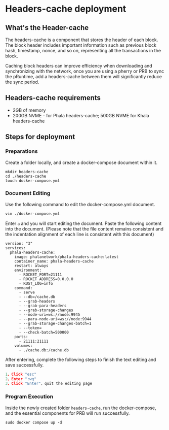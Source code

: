 # Headers-cache deployment

## What's the Header-cache

The headers-cache is a component that stores the header of each block. The block header includes important information such as previous block hash, timestamp, nonce, and so on, representing all the transactions in the block.

Caching block headers can improve efficiency when downloading and synchronizing with the network, once you are using a pherry or PRB to sync the pRuntime, add a headers-cache between them will significantly reduce the sync period.

## Headers-cache requirements

* 2GB of memory
* 200GB NVME - for Phala headers-cache; 500GB NVME for Khala headers-cache

## Steps for deployment

### Preparations

Create a folder locally, and create a docker-compose document within it.

```
mkdir headers-cache
cd ./headers-cache
touch docker-compose.yml
```

### Document Editing

Use the following command to edit the docker-compose.yml document.

```bash
vim ./docker-compose.yml 
```

Enter `a` and you will start editing the document. Paste the following content into the document. (Please note that the file content remains consistent and the indentation alignment of each line is consistent with this document)

```
version: "3"
services:
  phala-headers-cache:
    image: phalanetwork/phala-headers-cache:latest
    container_name: phala-headers-cache
    restart: always
    environment:
      - ROCKET_PORT=21111
      - ROCKET_ADDRESS=0.0.0.0
      - RUST_LOG=info
    command:
      - serve
      - --db=/cache.db
      - --grab-headers
      - --grab-para-headers
      - --grab-storage-changes
      - --node-uri=ws://node:9945
      - --para-node-uri=ws://node:9944
      - --grab-storage-changes-batch=1
      - --token=
      - --check-batch=500000
    ports:
      - 21111:21111
    volumes:
      - ./cache.db:/cache.db
```

After entering, complete the following steps to finish the text editing and save successfully.

```javascript
1、Click "esc"
2、Enter ":wq"
3、Click "Enter"，quit the editing page
```

### Program Execution

Inside the newly created folder `headers-cache`, run the docker-compose, and the essential components for PRB will run successfully.

```
sudo docker compose up -d
```
